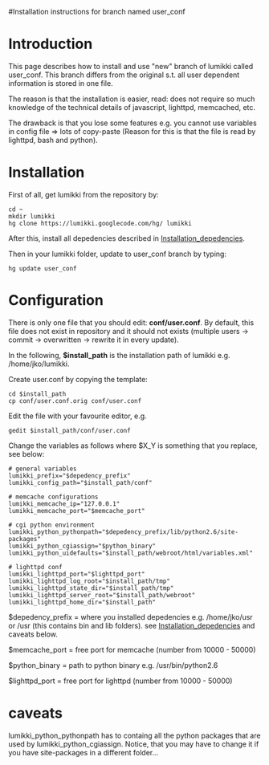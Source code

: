 #Installation instructions for branch named user\_conf

# Introduction #

This page describes how to install and use "new" branch of lumikki called user\_conf. This branch differs from the original s.t. all user dependent information is stored in one file.

The reason is that the installation is easier, read: does not require so much knowledge of the technical details of javascript, lighttpd, memcached, etc.

The drawback is that you lose some features e.g. you cannot use variables in config file => lots of copy-paste (Reason for this is that the file is read by lighttpd, bash and python).

# Installation #

First of all, get lumikki from the repository by:
```
cd ~
mkdir lumikki
hg clone https://lumikki.googlecode.com/hg/ lumikki
```

After this, install all depedencies described in [Installation\_depedencies](Installation_depedencies.md).

Then in your lumikki folder, update to user\_conf branch by typing:
```
hg update user_conf 
```


# Configuration #

There is only one file that you should edit: **conf/user.conf**. By default, this file does not exist in repository and it should not exists (multiple users -> commit -> overwritten -> rewrite it in every update).

In the following, **$install\_path** is the installation path of lumikki e.g. /home/jko/lumikki.

Create user.conf by copying the template:
```
cd $install_path
cp conf/user.conf.orig conf/user.conf
```

Edit the file with your favourite editor, e.g.
```
gedit $install_path/conf/user.conf
```

Change the variables as follows where $X\_Y is something that you replace, see below:
```
# general variables
lumikki_prefix="$depedency_prefix"
lumikki_config_path="$install_path/conf"

# memcache configurations
lumikki_memcache_ip="127.0.0.1"
lumikki_memcache_port="$memcache_port" 

# cgi python environment
lumikki_python_pythonpath="$depedency_prefix/lib/python2.6/site-packages"
lumikki_python_cgiassign="$python_binary"
lumikki_python_uidefaults="$install_path/webroot/html/variables.xml"

# lighttpd conf
lumikki_lighttpd_port="$lighttpd_port"
lumikki_lighttpd_log_root="$install_path/tmp"
lumikki_lighttpd_state_dir="$install_path/tmp"
lumikki_lighttpd_server_root="$install_path/webroot"
lumikki_lighttpd_home_dir="$install_path"
```

$depedency\_prefix = where you installed depedencies e.g. /home/jko/usr or /usr (this contains bin and lib folders). see [Installation\_depedencies](Installation_depedencies.md) and caveats below.

$memcache\_port = free port for memcache (number from 10000 - 50000)

$python\_binary = path to python binary e.g. /usr/bin/python2.6

$lighttpd\_port = free port for lighttpd (number from 10000 - 50000)


# caveats #

lumikki\_python\_pythonpath has to containg all the python packages that are used by lumikki\_python\_cgiassign. Notice, that you may have to change it if you have site-packages in a different folder...